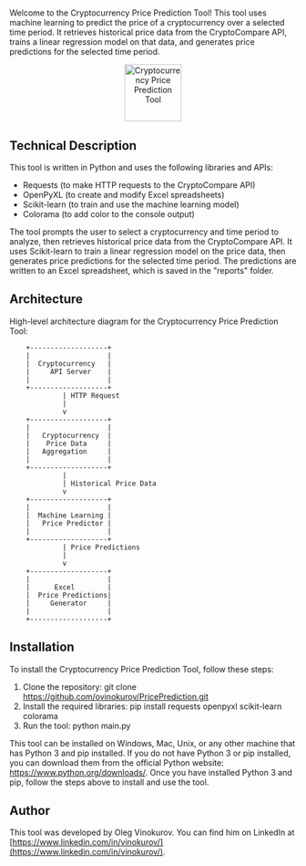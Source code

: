 # 

Welcome to the Cryptocurrency Price Prediction Tool! This tool uses machine learning to predict the price of a cryptocurrency over a selected time period. It retrieves historical price data from the CryptoCompare API, trains a linear regression model on that data, and generates price predictions for the selected time period.

<p align="center">
  <img src="![image](https://user-images.githubusercontent.com/2655106/219982017-22f43386-a703-4e5b-9ca8-fd69c758c569.png)" width="100" title="Cryptocurrency Price Prediction Tool">
</p>

## Technical Description

This tool is written in Python and uses the following libraries and APIs:

- Requests (to make HTTP requests to the CryptoCompare API)
- OpenPyXL (to create and modify Excel spreadsheets)
- Scikit-learn (to train and use the machine learning model)
- Colorama (to add color to the console output)

The tool prompts the user to select a cryptocurrency and time period to analyze, then retrieves historical price data from the CryptoCompare API. It uses Scikit-learn to train a linear regression model on the price data, then generates price predictions for the selected time period. The predictions are written to an Excel spreadsheet, which is saved in the "reports" folder.

## Architecture

High-level architecture diagram for the Cryptocurrency Price Prediction Tool:

        +-------------------+
        |                   |
        |  Cryptocurrency   |
        |     API Server    |
        |                   |
        +-------------------+
                 | HTTP Request
                 |
                 v
        +-------------------+
        |                   |
        |   Cryptocurrency  |
        |    Price Data     |
        |   Aggregation     |
        |                   |
        +-------------------+
                 |
                 | Historical Price Data
                 v
        +-------------------+
        |                   |
        |  Machine Learning |
        |   Price Predictor |
        |                   |
        +-------------------+
                 | Price Predictions
                 |
                 v
        +-------------------+
        |                   |
        |      Excel        |
        |  Price Predictions|
        |     Generator     |
        |                   |
        +-------------------+


## Installation

To install the Cryptocurrency Price Prediction Tool, follow these steps:

1. Clone the repository: git clone https://github.com/ovinokurov/PricePrediction.git
2. Install the required libraries: pip install requests openpyxl scikit-learn colorama
3. Run the tool: python main.py

This tool can be installed on Windows, Mac, Unix, or any other machine that has Python 3 and pip installed. If you do not have Python 3 or pip installed, you can download them from the official Python website: https://www.python.org/downloads/. Once you have installed Python 3 and pip, follow the steps above to install and use the tool.

## Author

This tool was developed by Oleg Vinokurov. You can find him on LinkedIn at [https://www.linkedin.com/in/vinokurov/](https://www.linkedin.com/in/vinokurov/).
